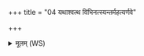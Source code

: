 +++
title = "04 यथाश्वत्थ विभिनत्स्यन्तर्महत्यर्णवे"

+++
<details><summary>मूलम् (WS)</summary>

यथाश्वत्थ विभिनत्स्यन्तर्महत्यर्णवे ।  
एवा मे शत्रोश्चित्तानि विष्वग् भिन्धि सहस्व च ॥ ४ ॥
</details>